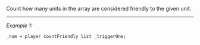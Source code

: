 Count how many units in the array are considered friendly to the given unit.


---
*Example 1:*
```sqf
_num = player countFriendly list _triggerOne;
```